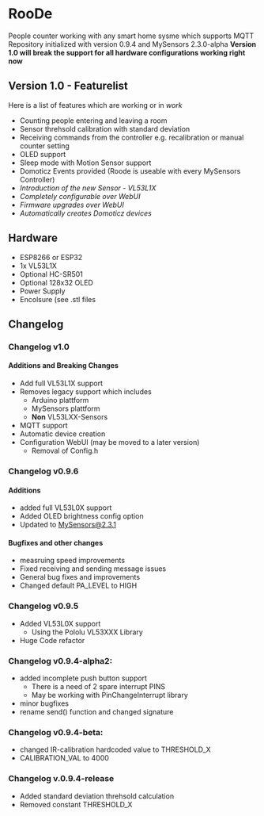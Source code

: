 # RooDe
People counter working with any smart home sysme which supports MQTT
Repository initialized with version 0.9.4 and MySensors 2.3.0-alpha
**Version 1.0 will break the support for all hardware configurations working right now**
## Version 1.0 - Featurelist
Here is a list of features which are working or in _work_
* Counting people entering and leaving a room
* Sensor threhsold calibration with standard deviation
* Receiving commands from the controller e.g. recalibration or manual counter setting
* OLED support
* Sleep mode with Motion Sensor support
* Domoticz Events provided (Roode is useable with every MySensors Controller)
* _Introduction of the new Sensor - VL53L1X_
* _Completely configurable over WebUI_
* _Firmware upgrades over WebUI_
* _Automatically creates Domoticz devices_

## Hardware
* ESP8266 or ESP32
* 1x VL53L1X
* Optional HC-SR501
* Optional 128x32 OLED
* Power Supply
* Encolsure (see .stl files

## Changelog
### Changelog v1.0
#### Additions and Breaking Changes
* Add full VL53L1X support
* Removes legacy support which includes
   * Arduino plattform
   * MySensors plattform
   * **Non** VL53LXX-Sensors
* MQTT support
* Automatic device creation
* Configuration WebUI (may be moved to a later version)
   * Removal of Config.h
   
### Changelog v0.9.6
#### Additions
* added full VL53L0X support
* Added OLED brightness config option
* Updated to MySensors@2.3.1
#### Bugfixes and other changes
* measruing speed improvements 
* Fixed receiving and sending message issues
* General bug fixes and improvements
* Changed default PA_LEVEL to HIGH

### Changelog v0.9.5
* Added VL53L0X support
    * Using the Pololu VL53XXX Library
* Huge Code refactor

### Changelog v0.9.4-alpha2:
* added incomplete push button support
    * There is a need of 2 spare interrupt PINS
    * May be working with PinChangeInterrupt library
* minor bugfixes
* rename send() function and changed signature
### Changelog v0.9.4-beta:
* changed IR-calibration hardcoded value to THRESHOLD_X 
* CALIBRATION_VAL to 4000
### Changelog v.0.9.4-release
* Added standard deviation threhsold calculation
* Removed constant THRESHOLD_X
